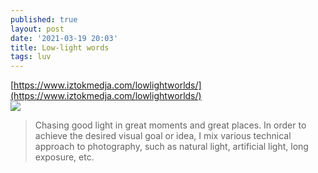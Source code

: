 ```yaml
---
published: true
layout: post
date: '2021-03-19 20:03'
title: Low-light words
tags: luv 
---
```

[https://www.iztokmedja.com/lowlightworlds/](https://www.iztokmedja.com/lowlightworlds/)  
![](https://www.iztokmedja.com/wp-content/uploads/new_2_12_001.jpg)  
> Chasing good light in great moments and great places. In order to achieve the desired visual goal or idea, I mix various technical approach to photography, such as natural light, artificial light, long exposure, etc.
